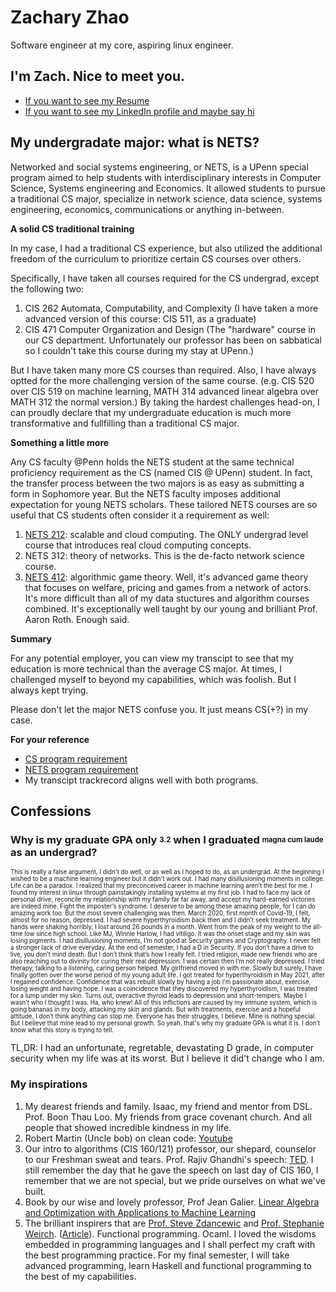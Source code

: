 # Zachary Zhao
Software engineer at my core, aspiring linux engineer.
## I'm Zach. Nice to meet you.
- [If you want to see my Resume](https://drive.google.com/file/d/1MitwAobv6OKL9T2PmZlmldUreXOQ35vA/view?usp=sharing)
- [If you want to see my LinkedIn profile and maybe say hi](https://www.linkedin.com/in/zzzhao/)

## My undergradate major: what is NETS?
Networked and social systems engineering, or NETS, is a UPenn special program aimed to help students with interdisciplinary interests in Computer Science, Systems engineering and Economics. It allowed students to pursue a traditional CS major, specialize in network science, data science, systems engineering, economics, communications or anything in-between.

**A solid CS traditional training**

In my case, I had a traditional CS experience, but also utilized the additional freedom of the curriculum to prioritize certain CS courses over others.

Specifically, I have taken all courses required for the CS undergrad, except the following two:
1. CIS 262 Automata, Computability, and Complexity (I have taken a more advanced version of this course: CIS 511, as a graduate)
2. CIS 471	Computer Organization and Design (The "hardware" course in our CS department. Unfortunately our professor has been on sabbatical so I couldn't take this course during my stay at UPenn.)

But I have taken many more CS courses than required. Also, I have always optted for the more challenging version of the same course. (e.g. CIS 520 over CIS 519 on machine learning, MATH 314 advanced linear algebra over MATH 312 the normal version.)
By taking the hardest challenges head-on, I can proudly declare that my undergraduate education is much more transformative and fullfilling than a traditional CS major.

**Something a little more**

Any CS faculty @Penn holds the NETS student at the same technical proficiency requirement as the CS (named CIS @ UPenn) student. In fact, the transfer process between the two majors is as easy as submitting a form in Sophomore year. But the NETS faculty imposes additional expectation for young NETS scholars. These tailored NETS courses are so useful that CS students often consider it a requirement as well:
1. [NETS 212](https://nets212.seas.upenn.edu/): scalable and cloud computing. The ONLY undergrad level course that introduces real cloud computing concepts.
2. NETS 312: theory of networks. This is the de-facto network science course.
3. [NETS 412](https://www.cis.upenn.edu/~aaroth/courses/agtS17.html): algorithmic game theory. Well, it's advanced game theory that focuses on welfare, pricing and games from a network of actors. It's more difficult than all of my data stuctures and algorithm courses combined. It's exceptionally well taught by our young and brilliant Prof. Aaron Roth. Enough said. 

**Summary**

For any potential employer, you can view my transcipt to see that my education is more technical than the average CS major. At times, I challenged myself to beyond my capabilities, which was foolish. But I always kept trying.

Please don't let the major NETS confuse you. It just means CS(+?) in my case.

**For your reference**

- [CS program requirement](https://catalog.upenn.edu/undergraduate/programs/computer-science-bse/)
- [NETS program requirement](https://www.nets.upenn.edu/long/nets-curriculum)
- My transcipt trackrecord aligns well with both programs.

## Confessions
### Why is my graduate GPA only <sub><sup>3.2</sup></sub> when I graduated <sub><sup>magna cum laude</sup></sub> as an undergrad?
<sub><sup>This is really a false argument, I didn't do well, or as well as I hoped to do, as an undergrad. At the beginning I wished to be a machine learning engineer but it didn't work out.
I had many disillusioning moments in college. Life can be a paradox. I realized that my preconceived career in machine learning aren’t the best for me. I found my interest in linux through painstakingly installing systems at my first job. 
I had to face my lack of personal drive, reconcile my relationship with my family far far away, and accept my hard-earned victories are indeed mine. Fight the imposter’s syndrome. I deserve to be among these amazing people, for I can do amazing work too.
But the most severe challenging was then. March 2020, first month of Covid-19, I felt, almost for no reason, depressed. I had severe hyperthyroidism back then and I didn’t seek treatment. My hands were shaking horribly, I lost around 26 pounds in a month. Went from the peak of my weight to the all-time low since high school.
Like MJ, Winnie Harlow, I had vitiligo. It was the onset stage and my skin was losing pigments. I had disillusioning moments, I’m not good at Security games and Cryptography. I never felt a stronger lack of drive everyday. At the end of semester, I had a D in Security. 
If you don’t have a drive to live, you don’t mind death. But I don’t think that’s how I really felt. I tried religion, made new friends who are also reaching out to divinity for curing their real depression. I was certain then I’m not really depressed. I tried therapy, talking to a listening, caring person helped. 
My girlfriend moved in with me. Slowly but surely, I have finally gotten over the worse period of my young adult life. 
I got treated for hyperthyroidism in May 2021, after I regained confidence. Confidence that was rebuilt slowly by having a job I’m passionate about, exercise, losing weight and having hope. I was a coincidence that they discovered my hyperthyroidism, I was treated for a lump under my skin. 
Turns out, overactive thyroid leads to depression and short-tempers. Maybe I wasn’t who I thought I was. Ha, who knew! 
All of this inflictions are caused by my immune system, which is going bananas in my body, attacking my skin and glands.  But with treatments, exercise and a hopeful attitude, I don’t think anything can stop me. Everyone has their struggles, I believe. Mine is nothing special. But I believe that mine lead to my personal growth.
So yeah, that's why my graduate GPA is what it is. I don't know what this story is trying to tell.</sup></sub>

TL,DR: I had an unfortunate, regretable, devastating D grade, in computer security when my life was at its worst. But I believe it did't change who I am.

### My inspirations
1. My dearest friends and family. Isaac, my friend and mentor from DSL. Prof. Boon Thau Loo. My friends from grace covenant church. And all people that showed incredible kindness in my life.
2. Robert Martin (Uncle bob) on clean code: [Youtube](https://www.youtube.com/watch?v=7EmboKQH8lM&list=PLdpsE-GEhYVn_81kDPo1mwE73UgYCeMLu)
3. Our intro to algorithms (CIS 160/121) professor, our shepard, counselor to our Freshman sweat and tears. Prof. Rajiv Ghandhi's speech: [TED](https://www.youtube.com/watch?v=Kao_IZUCKgg). I still remember the day that he gave the speech on last day of CIS 160, I remember that we are not special, but we pride ourselves on what we've built.
4. Book by our wise and lovely professor, Prof Jean Galier. [Linear Algebra and Optimization with Applications to Machine Learning](https://www.cis.upenn.edu/~jean/gbooks/linalg.html)
5. The brilliant inspirers that are [Prof. Steve Zdancewic](https://www.cis.upenn.edu/~stevez/) and [Prof. Stephanie Weirch](https://www.cis.upenn.edu/~sweirich/). ([Article](https://csweb.rice.edu/news/stephanie-weirich-passion-programming-languages)). Functional programming. Ocaml. I loved the wisdoms embedded in programming languages and I shall perfect my craft with the best programming practice. For my final semester, I will take advanced programming, learn Haskell and functional programming to the best of my capabilities.